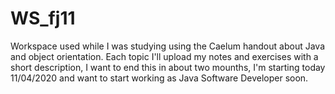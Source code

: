 # WS_fj11
Workspace used while I was studying using the Caelum handout about Java and object orientation.
Each topic I'll upload my notes and exercises with a short description, I want to end this in about two mounths, I'm starting today 11/04/2020 and want to start working as 
Java Software Developer soon.
